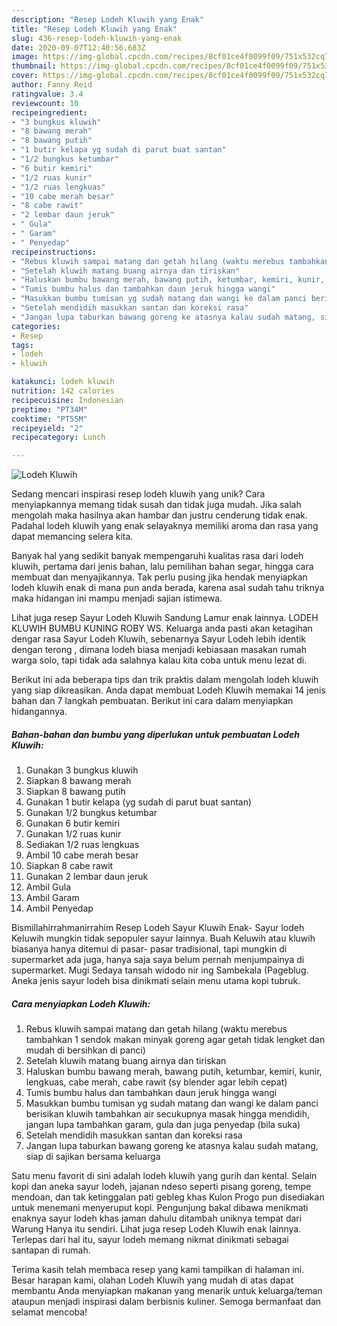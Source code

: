 ```yaml
---
description: "Resep Lodeh Kluwih yang Enak"
title: "Resep Lodeh Kluwih yang Enak"
slug: 436-resep-lodeh-kluwih-yang-enak
date: 2020-09-07T12:40:56.683Z
image: https://img-global.cpcdn.com/recipes/8cf01ce4f0099f09/751x532cq70/lodeh-kluwih-foto-resep-utama.jpg
thumbnail: https://img-global.cpcdn.com/recipes/8cf01ce4f0099f09/751x532cq70/lodeh-kluwih-foto-resep-utama.jpg
cover: https://img-global.cpcdn.com/recipes/8cf01ce4f0099f09/751x532cq70/lodeh-kluwih-foto-resep-utama.jpg
author: Fanny Reid
ratingvalue: 3.4
reviewcount: 10
recipeingredient:
- "3 bungkus kluwih"
- "8 bawang merah"
- "8 bawang putih"
- "1 butir kelapa yg sudah di parut buat santan"
- "1/2 bungkus ketumbar"
- "6 butir kemiri"
- "1/2 ruas kunir"
- "1/2 ruas lengkuas"
- "10 cabe merah besar"
- "8 cabe rawit"
- "2 lembar daun jeruk"
- " Gula"
- " Garam"
- " Penyedap"
recipeinstructions:
- "Rebus kluwih sampai matang dan getah hilang (waktu merebus tambahkan 1 sendok makan minyak goreng agar getah tidak lengket dan mudah di bersihkan di panci)"
- "Setelah kluwih matang buang airnya dan tiriskan"
- "Haluskan bumbu bawang merah, bawang putih, ketumbar, kemiri, kunir, lengkuas, cabe merah, cabe rawit (sy blender agar lebih cepat)"
- "Tumis bumbu halus dan tambahkan daun jeruk hingga wangi"
- "Masukkan bumbu tumisan yg sudah matang dan wangi ke dalam panci berisikan kluwih tambahkan air secukupnya masak hingga mendidih, jangan lupa tambahkan garam, gula dan juga penyedap (bila suka)"
- "Setelah mendidih masukkan santan dan koreksi rasa"
- "Jangan lupa taburkan bawang goreng ke atasnya kalau sudah matang, siap di sajikan bersama keluarga"
categories:
- Resep
tags:
- lodeh
- kluwih

katakunci: lodeh kluwih 
nutrition: 142 calories
recipecuisine: Indonesian
preptime: "PT34M"
cooktime: "PT55M"
recipeyield: "2"
recipecategory: Lunch

---
```



![Lodeh Kluwih](https://img-global.cpcdn.com/recipes/8cf01ce4f0099f09/751x532cq70/lodeh-kluwih-foto-resep-utama.jpg)

Sedang mencari inspirasi resep lodeh kluwih yang unik? Cara menyiapkannya memang tidak susah dan tidak juga mudah. Jika salah mengolah maka hasilnya akan hambar dan justru cenderung tidak enak. Padahal lodeh kluwih yang enak selayaknya memiliki aroma dan rasa yang dapat memancing selera kita.

Banyak hal yang sedikit banyak mempengaruhi kualitas rasa dari lodeh kluwih, pertama dari jenis bahan, lalu pemilihan bahan segar, hingga cara membuat dan menyajikannya. Tak perlu pusing jika hendak menyiapkan lodeh kluwih enak di mana pun anda berada, karena asal sudah tahu triknya maka hidangan ini mampu menjadi sajian istimewa.

Lihat juga resep Sayur Lodeh Kluwih Sandung Lamur enak lainnya. LODEH KLUWIH BUMBU KUNING ROBY WS. Keluarga anda pasti akan ketagihan dengar rasa Sayur Lodeh Kluwih, sebenarnya Sayur Lodeh lebih identik dengan terong , dimana lodeh biasa menjadi kebiasaan masakan rumah warga solo, tapi tidak ada salahnya kalau kita coba untuk menu lezat di.


Berikut ini ada beberapa tips dan trik praktis dalam mengolah lodeh kluwih yang siap dikreasikan. Anda dapat membuat Lodeh Kluwih memakai 14 jenis bahan dan 7 langkah pembuatan. Berikut ini cara dalam menyiapkan hidangannya.

<!--inarticleads1-->

##### Bahan-bahan dan bumbu yang diperlukan untuk pembuatan Lodeh Kluwih:

1. Gunakan 3 bungkus kluwih
1. Siapkan 8 bawang merah
1. Siapkan 8 bawang putih
1. Gunakan 1 butir kelapa (yg sudah di parut buat santan)
1. Gunakan 1/2 bungkus ketumbar
1. Gunakan 6 butir kemiri
1. Gunakan 1/2 ruas kunir
1. Sediakan 1/2 ruas lengkuas
1. Ambil 10 cabe merah besar
1. Siapkan 8 cabe rawit
1. Gunakan 2 lembar daun jeruk
1. Ambil  Gula
1. Ambil  Garam
1. Ambil  Penyedap


Bismillahirrahmanirrahim Resep Lodeh Sayur Kluwih Enak- Sayur lodeh Keluwih mungkin tidak sepopuler sayur lainnya. Buah Keluwih atau kluwih biasanya hanya ditemui di pasar- pasar tradisional, tapi mungkin di supermarket ada juga, hanya saja saya belum pernah menjumpainya di supermarket. Mugi Sedaya tansah widodo nir ing Sambekala (Pageblug. Aneka jenis sayur lodeh bisa dinikmati selain menu utama kopi tubruk. 

<!--inarticleads2-->

##### Cara menyiapkan Lodeh Kluwih:

1. Rebus kluwih sampai matang dan getah hilang (waktu merebus tambahkan 1 sendok makan minyak goreng agar getah tidak lengket dan mudah di bersihkan di panci)
1. Setelah kluwih matang buang airnya dan tiriskan
1. Haluskan bumbu bawang merah, bawang putih, ketumbar, kemiri, kunir, lengkuas, cabe merah, cabe rawit (sy blender agar lebih cepat)
1. Tumis bumbu halus dan tambahkan daun jeruk hingga wangi
1. Masukkan bumbu tumisan yg sudah matang dan wangi ke dalam panci berisikan kluwih tambahkan air secukupnya masak hingga mendidih, jangan lupa tambahkan garam, gula dan juga penyedap (bila suka)
1. Setelah mendidih masukkan santan dan koreksi rasa
1. Jangan lupa taburkan bawang goreng ke atasnya kalau sudah matang, siap di sajikan bersama keluarga


Satu menu favorit di sini adalah lodeh kluwih yang gurih dan kental. Selain kopi dan aneka sayur lodeh, jajanan ndeso seperti pisang goreng, tempe mendoan, dan tak ketinggalan pati gebleg khas Kulon Progo pun disediakan untuk menemani menyeruput kopi. Pengunjung bakal dibawa menikmati enaknya sayur lodeh khas jaman dahulu ditambah uniknya tempat dari Warung Hanya itu sendiri. Lihat juga resep Lodeh Kluwih enak lainnya. Terlepas dari hal itu, sayur lodeh memang nikmat dinikmati sebagai santapan di rumah. 

Terima kasih telah membaca resep yang kami tampilkan di halaman ini. Besar harapan kami, olahan Lodeh Kluwih yang mudah di atas dapat membantu Anda menyiapkan makanan yang menarik untuk keluarga/teman ataupun menjadi inspirasi dalam berbisnis kuliner. Semoga bermanfaat dan selamat mencoba!
